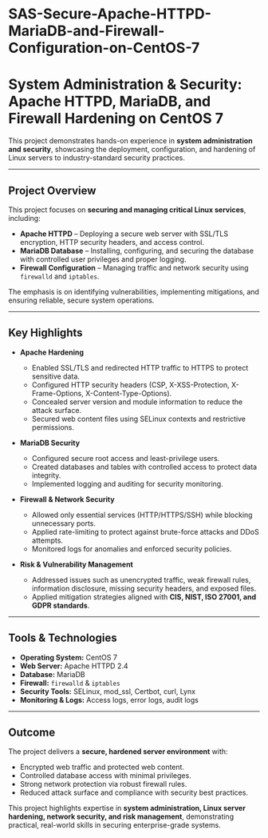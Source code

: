 # SAS-Secure-Apache-HTTPD-MariaDB-and-Firewall-Configuration-on-CentOS-7
# System Administration & Security: Apache HTTPD, MariaDB, and Firewall Hardening on CentOS 7

This project demonstrates hands-on experience in **system administration and security**, showcasing the deployment, configuration, and hardening of Linux servers to industry-standard security practices.

---

## Project Overview

This project focuses on **securing and managing critical Linux services**, including:

- **Apache HTTPD** – Deploying a secure web server with SSL/TLS encryption, HTTP security headers, and access control.  
- **MariaDB Database** – Installing, configuring, and securing the database with controlled user privileges and proper logging.  
- **Firewall Configuration** – Managing traffic and network security using `firewalld` and `iptables`.  

The emphasis is on identifying vulnerabilities, implementing mitigations, and ensuring reliable, secure system operations.

---

## Key Highlights

- **Apache Hardening**  
  - Enabled SSL/TLS and redirected HTTP traffic to HTTPS to protect sensitive data.  
  - Configured HTTP security headers (CSP, X-XSS-Protection, X-Frame-Options, X-Content-Type-Options).  
  - Concealed server version and module information to reduce the attack surface.  
  - Secured web content files using SELinux contexts and restrictive permissions.  

- **MariaDB Security**  
  - Configured secure root access and least-privilege users.  
  - Created databases and tables with controlled access to protect data integrity.  
  - Implemented logging and auditing for security monitoring.  

- **Firewall & Network Security**  
  - Allowed only essential services (HTTP/HTTPS/SSH) while blocking unnecessary ports.  
  - Applied rate-limiting to protect against brute-force attacks and DDoS attempts.  
  - Monitored logs for anomalies and enforced security policies.  

- **Risk & Vulnerability Management**  
  - Addressed issues such as unencrypted traffic, weak firewall rules, information disclosure, missing security headers, and exposed files.  
  - Applied mitigation strategies aligned with **CIS, NIST, ISO 27001, and GDPR standards**.  

---

## Tools & Technologies

- **Operating System:** CentOS 7  
- **Web Server:** Apache HTTPD 2.4  
- **Database:** MariaDB  
- **Firewall:** `firewalld` & `iptables`  
- **Security Tools:** SELinux, mod_ssl, Certbot, curl, Lynx  
- **Monitoring & Logs:** Access logs, error logs, audit logs  

---

## Outcome

The project delivers a **secure, hardened server environment** with:

- Encrypted web traffic and protected web content.  
- Controlled database access with minimal privileges.  
- Strong network protection via robust firewall rules.  
- Reduced attack surface and compliance with security best practices.  

This project highlights expertise in **system administration, Linux server hardening, network security, and risk management**, demonstrating practical, real-world skills in securing enterprise-grade systems.




